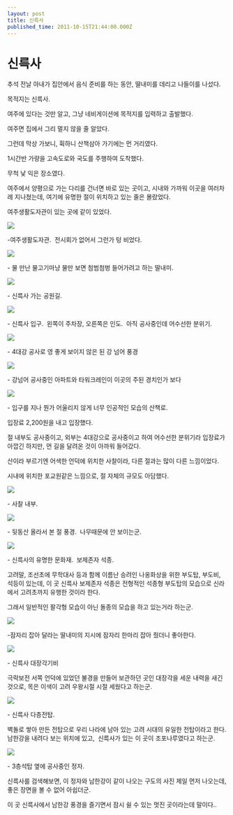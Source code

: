 ```yaml
---
layout: post
title: 신륵사
published_time: 2011-10-15T21:44:00.000Z
---
```


# 신륵사


추석 전날 아내가 집안에서 음식 준비를 하는 동안, 딸내미를 데리고 나들이를 나섰다.

목적지는 신륵사.

여주에 있다는 것만 알고, 그냥 네비게이션에 목적지를 입력하고 출발했다.

여주면 집에서 그리 멀지 않을 줄 알았다.

그런데 막상 가보니, 휙하니 산책삼아 가기에는 먼 거리였다.

1시간반 가량을 고속도로와 국도를 주행하여 도착했다.

무척 낯 익은 장소였다.

여주에서 양평으로 가는 다리를 건너면 바로 있는 곳이고, 시내와 가까워 이곳을 여러차례 지나쳤는데, 여기에 유명한 절이 위치하고 있는 줄은 몰랐었다.

여주생활도자관이 있는 곳에 같이 있었다.

![](../pds/201110/12/80/a0109780_4e959d6495b00.jpg)

-여주생활도자관.  전시회가 없어서 그런가 텅 비었다.

![](../pds/201110/12/80/a0109780_4e959d66951a1.jpg)

\- 물 만난 물고기마냥 물만 보면 첨범첨벙 들어가려고 하는 딸내미.

![](../pds/201110/12/80/a0109780_4e959d6866585.jpg)

\- 신륵사 가는 공원길.

![](../pds/201110/12/80/a0109780_4e959d68f123d.jpg)

\- 신륵사 입구.  왼쪽이 주차장, 오른쪽은 인도.  아직 공사중인데 어수선한 분위기.

![](../pds/201110/12/80/a0109780_4e959d6a70c5e.jpg)

\- 4대강 공사로 영 좋게 보이지 않은 된 강 넘어 풍경

![](../pds/201110/12/80/a0109780_4e959d8a90327.jpg)

\- 강넘어 공사중인 아파트와 타워크레인이 이곳의 주된 경치인가 보다

![](../pds/201110/12/80/a0109780_4e959d6c0c772.jpg)

\- 입구를 지나 뭔가 어울리지 않게 너무 인공적인 모습의 산책로.

입장료 2,200원을 내고 입장했다.

절 내부도 공사중이고, 외부는 4대강으로 공사중이고 하여 어수선한 분위기라 입장료가 아깝긴 하지만, 먼 길을 달려온 것이 아까워 들어갔다.

산이라 부르기엔 어색한 언덕에 위치한 사찰이라, 다른 절과는 많이 다른 느낌이었다.

시내에 위치한 포교원같은 느낌으로, 절 자체의 규모도 아담했다.

![](../pds/201110/12/80/a0109780_4e959d83038ab.jpg)

\- 사찰 내부.

![](../pds/201110/12/80/a0109780_4e959d6dd24cd.jpg)

\- 뒷동산 올라서 본 절 풍경.  나무때문에 안 보이는군.

![](../pds/201110/12/80/a0109780_4e959d6ee4683.jpg)

\- 신륵사의 유명한 문화재.  보제존자 석종.

고려말, 조선초에 무학대사 등과 함께 이름난 승려인 나옹화상을 위한 부도탑, 부도비, 석등이 있는데, 이 곳 신륵사 보제존자 석종은 전형적인 석종형 부도탑의 모습으로 신라에서 고려초까지 유행한 것이라 한다.

그래서 일반적인 팔각형 모습이 아닌 돌종의 모습을 하고 있는거라 하는군.

![](../pds/201110/12/80/a0109780_4e959d7112f4a.jpg)

-잠자리 잡아 달라는 딸내미의 지시에 잠자리 한마리 잡아 줬더니 좋아한다.

![](../pds/201110/12/80/a0109780_4e959d86279f4.jpg)

\- 신륵사 대장각기비

극락보전 서쪽 언덕에 있었던 불경을 만들어 보관하던 곳인 대장각을 세운 내력을 새긴 것으로, 목은 이색이 고려 우왕시절 시절 세웠다고 하는군.

![](../pds/201110/12/80/a0109780_4e959d8983b2e.jpg)

- 신륵사 다층전탑.

벽돌로 쌓아 만든 전탑으로 우리 나라에 남아 있는 고려 시대의 유일한 전탑이라고 한다. 남한강을 내려다 보는 위치에 있고,  신륵사가 있는 이 곳이 조포나루였다고 하는군.

![](../pds/201110/12/80/a0109780_4e959d878e1dc.jpg)

\- 3층석탑 옆에 공사중인 정자.

신륵사를 검색해보면, 이 정자와 남한강이 같이 나오는 구도의 사진 제일 먼저 나오는데, 좋은 장면을 볼 수 없어 아쉽더군.

이 곳 신륵사에서 남한강 풍경을 즐기면서 잠시 쉴 수 있는 멋진 곳이라는데 말이다..

